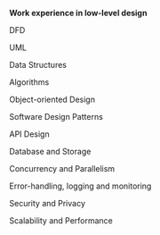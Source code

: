 **Work experience in low-level design**

DFD

UML

Data Structures

Algorithms

Object-oriented Design

Software Design Patterns

API Design

Database and Storage

Concurrency and Parallelism

Error-handling, logging and monitoring

Security and Privacy

Scalability and Performance